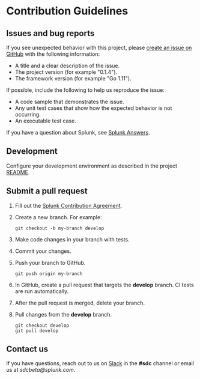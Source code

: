 # Contribution Guidelines


## Issues and bug reports

If you see unexpected behavior with this project, please [create an issue on GitHub](/issues) with the following information:

-  A title and a clear description of the issue.
-  The project version (for example "0.1.4").
-  The framework version (for example "Go 1.11").

If possible, include the following to help us reproduce the issue: 
-  A code sample that demonstrates the issue.
-  Any unit test cases that show how the expected behavior is not occurring.
-  An executable test case. 

If you have a question about Splunk, see [Splunk Answers](https://answers.splunk.com).

## Development

Configure your development environment as described in the project [README](/blob/master/README.md).

## Submit a pull request

1. Fill out the [Splunk Contribution Agreement](https://www.splunk.com/goto/contributions).
2. Create a new branch. For example:

    ```
    git checkout -b my-branch develop
    ```

3. Make code changes in your branch with tests. 
4. Commit your changes.
5. Push your branch to GitHub.

    ```
    git push origin my-branch
    ```

6. In GitHub, create a pull request that targets the **develop** branch. CI tests are run automatically.
7. After the pull request is merged, delete your branch.
8. Pull changes from the **develop** branch.

    ```
    git checkout develop
    git pull develop
    ```

## Contact us

If you have questions, reach out to us on [Slack](https://splunkdevplatform.slack.com) in the **#sdc** channel or email us at _sdcbeta@splunk.com_.